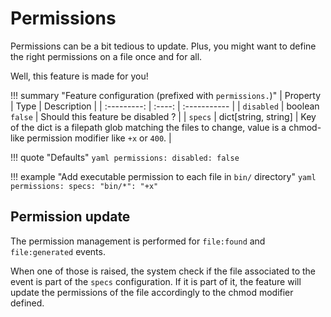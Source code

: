 Permissions
===

Permissions can be a bit tedious to update. Plus, you might want to define the right permissions on a file once and for
all.

Well, this feature is made for you!

!!! summary "Feature configuration (prefixed with `permissions.`)"
    | Property | Type | Description |
    | :---------: | :----: | :----------- |
    | `disabled` | boolean<br>`false` | Should this feature be disabled ? |
    | `specs` | dict[string, string] | Key of the dict is a filepath glob matching the files to change, value is a chmod-like permission modifier like `+x` or `400`. |

!!! quote "Defaults"
    ```yaml
    permissions:
      disabled: false
    ```

!!! example "Add executable permission to each file in `bin/` directory"
    ```yaml
    permissions:
      specs:
        "bin/*": "+x"
    ```

Permission update
---

The permission management is performed for `file:found` and `file:generated` events.

When one of those is raised, the system check if the file associated to the event is part of the `specs` configuration.
If it is part of it, the feature will update the permissions of the file accordingly to the chmod modifier defined.
